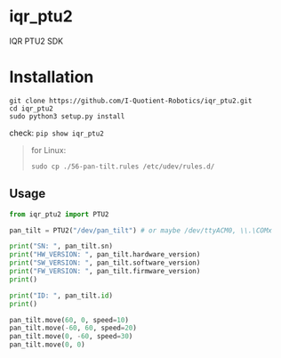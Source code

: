 # iqr_ptu2

IQR PTU2 SDK

# Installation

```shell
git clone https://github.com/I-Quotient-Robotics/iqr_ptu2.git
cd iqr_ptu2
sudo python3 setup.py install
```

check: `pip show iqr_ptu2`

> for Linux:
> ```shell
> sudo cp ./56-pan-tilt.rules /etc/udev/rules.d/
> ```

## Usage

```python
from iqr_ptu2 import PTU2

pan_tilt = PTU2("/dev/pan_tilt") # or maybe /dev/ttyACM0, \\.\COMx

print("SN: ", pan_tilt.sn)
print("HW_VERSION: ", pan_tilt.hardware_version)
print("SW_VERSION: ", pan_tilt.software_version)
print("FW_VERSION: ", pan_tilt.firmware_version)
print()

print("ID: ", pan_tilt.id)
print()

pan_tilt.move(60, 0, speed=10)
pan_tilt.move(-60, 60, speed=20)
pan_tilt.move(0, -60, speed=30)
pan_tilt.move(0, 0)
```